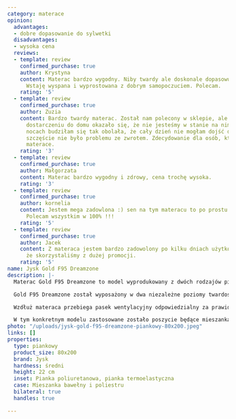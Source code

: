 ```yaml
---
category: materace
opinion:
  advantages:
  - dobre dopasowanie do sylwetki
  disadvantages:
  - wysoka cena
  reviews:
  - template: review
    confirmed_purchase: true
    author: Krystyna
    content: Materac bardzo wygodny. Niby twardy ale doskonale dopasowuje się do ciała.
      Wstaję wyspana i wyprostowana z dobrym samopoczuciem. Polecam.
    rating: '5'
  - template: review
    confirmed_purchase: true
    author: Zuzia
    content: Bardzo twardy materac. Został nam polecony w sklepie, ale niestety po
      dostarczeniu do domu okazało się, że nie jesteśmy w stanie na nim spać. Po kilku
      nocach budziłam się tak obolała, że cały dzień nie mogłam dojść do siebie. Na
      szczęście nie było problemu ze zwrotem. Zdecydowanie dla osób, które lubią twarde
      materace.
    rating: '3'
  - template: review
    confirmed_purchase: true
    author: Małgorzata
    content: Materac bardzo wygodny i zdrowy, cena trochę wysoka.
    rating: '3'
  - template: review
    confirmed_purchase: true
    author: kornelia
    content: Jestem mega zadowlona :) sen na tym materacu to po prostu marzenie :)
      Polecam wszystkim w 100% !!!
    rating: '5'
  - template: review
    confirmed_purchase: true
    author: Jacek
    content: Z materaca jestem bardzo zadowolony po kilku dniach użytkowania tym bardziej,
      że skorzystaliśmy z dużej promocji.
    rating: '5'
name: Jysk Gold F95 Dreamzone
description: |-
  Materac Gold F95 Dreamzone to model wyprodukowany z dwóch rodzajów pianek. Pianka poliuretanowa o wysokości 16 cm stanowi rdzeń materaca, zapewniając jego odpowiednią elastyczność, a co za tym idzie wysoki komfort użytkowania. Cieńsza warstwa pianki termoelastycznej znajduje się natomiast od strony zewnętrznej materaca. Jej zadaniem jest regularne redukowanie napięcia. Ponadto dzięki połączeniu obydwu pianek w jedną spójną konstrukcję, materac idealnie dopasowuje się do kształtu sylwetki osoby wypoczywającej.

  Gold F95 Dreamzone został wyposażony w dwa niezależne poziomy twardości, znajdujące się po obu stronach materaca. Każdą z nich charakteryzuje dodatkowo 7 stref komfortu, zapewniających odpowiednie podłoże dla mięśni, które jest idealnym podparciem przez całą noc. Dzięki temu użytkownik może zrelaksować się podczas snu, odciążając mięśnie - przez to każdego dnia będzie budzić się naprawdę wypoczęty.

  Wzdłuż materaca przebiega pasek wentylacyjny odpowiedzialny za prawidłową cyrkulację powietrza wewnątrz produktu. Takie rozwiązanie wspomaga zdrowy sen, zapobiegając gromadzeniu się w materacu bakterii i drobnoustrojów.

  W tym konkretnym modelu zastosowane zostało poszycie będące mieszanką bawełny i poliestru. Pokrowiec jest elastyczny i miękki - istnieje możliwość jego odświeżenia w pralce. Samego materaca nie należy natomiast prać chemicznie ani na sucho. Zabrania się także jego prasowania i wybielania. Jedynym zalecanym sposobem czyszczenia wkładu materaca jest przecieranie go wilgotną szmatką. Odpowiednia pielęgnacja pokrowca i samego materaca jest istotna, ponieważ znacznie wydłuża żywotność produktu.
photo: "/uploads/jysk-gold-f95-dreamzone-piankowy-80x200.jpeg"
links: []
properties:
  type: piankowy
  product_size: 80x200
  brand: Jysk
  hardness: średni
  height: 22 cm
  inset: Pianka poliuretanowa, pianka termoelastyczna
  case: Mieszanka bawełny i poliestru
  bilateral: true
  handles: true

---
```

